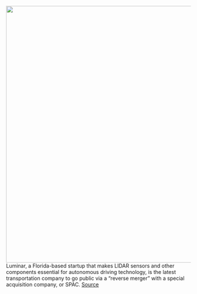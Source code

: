 <img src='https://cdn.vox-cdn.com/thumbor/K6i35fYRqSHut_PlEqET74oTbtM=/0x0:4096x2160/1200x800/filters:focal(1721x753:2375x1407)/cdn.vox-cdn.com/uploads/chorus_image/image/67286103/Volvo_SPA2_Luminar_Roofline_Integration.0.png' width='700px' /><br/>
Luminar, a Florida-based startup that makes LIDAR sensors and other components essential for autonomous driving technology, is the latest transportation company to go public via a “reverse merger” with a special acquisition company, or SPAC.
<a href='https://www.theverge.com/2020/8/24/21398974/luminar-lidar-startup-spac-ipo-reverse-merge-blank-check'> Source <a/>